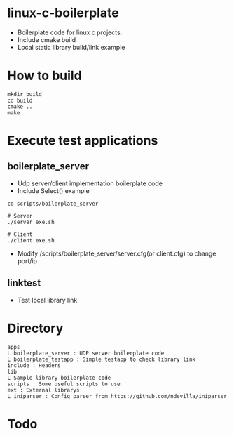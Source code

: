# linux-c-boilerplate
+ Boilerplate code for linux c projects.
+ Include cmake build 
+ Local static library build/link example

# How to build
```
mkdir build
cd build
cmake ..
make
```

# Execute test applications
## boilerplate_server
+ Udp server/client implementation boilerplate code
+ Include Select() example
```
cd scripts/boilerplate_server

# Server
./server_exe.sh

# Client
./client.exe.sh
```
+ Modify /scripts/boilerplate_server/server.cfg(or client.cfg) to change port/ip

## linktest
+ Test local library link

# Directory
```
apps
L boilerplate_server : UDP server boilerplate code
L boilerplate_testapp : Simple testapp to check library link
include : Headers
lib
L Sample library boilerplate code 
scripts : Some useful scripts to use
ext : External librarys
L iniparser : Config parser from https://github.com/ndevilla/iniparser
```

# Todo 
